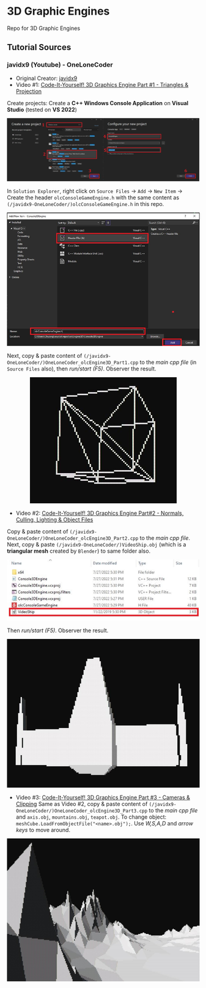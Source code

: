 # 3D Graphic Engines
Repo for 3D Graphic Engines

## Tutorial Sources

### javidx9 (Youtube) - OneLoneCoder
* Original Creator: [javidx9](https://www.youtube.com/c/javidx9) 
* Video #1: [Code-It-Yourself! 3D Graphics Engine Part #1 - Triangles & Projection](https://youtu.be/ih20l3pJoeU)

Create projects: Create a **C++ Windows Console Application** on **Visual Studio** (tested on **VS 2022**) 

<p align="center">
  <img src="/images/1.JPG">
</p>

In `Solution Explorer`, right click on `Source Files` -> `Add` -> `New Item` -> Create the header `olcConsoleGameEngine.h` with the same content as `(/javidx9-OneLoneCoder/)olcConsoleGameEngine.h` in this repo. 

<p align="center">
  <img src="/images/4.JPG">
</p>

Next, copy & paste content of `(/javidx9-OneLoneCoder/)OneLoneCoder_olcEngine3D_Part1.cpp` to the *main cpp file* (in `Source Files` also), then *run/start (F5)*. Observer the result.

<p align="center">
  <img src="/images/3.JPG">
</p>

* Video #2: [Code-It-Yourself! 3D Graphics Engine Part#2 - Normals, Culling, Lighting & Object Files](https://youtu.be/XgMWc6LumG4)

Copy & paste content of `(/javidx9-OneLoneCoder/)OneLoneCoder_olcEngine3D_Part2.cpp` to the *main cpp file*. Next, copy & paste `(/javidx9-OneLoneCoder/)VideoShip.obj` (which is a **triangular mesh** created by `Blender`) to same folder also.
 
 <p align="center">
  <img src="/images/5.JPG">
</p>

Then *run/start (F5)*. Observer the result.

 <p align="center">
  <img src="/images/6.JPG">
</p>

* Video #3: [Code-It-Yourself! 3D Graphics Engine Part #3 - Cameras & Clipping](https://youtu.be/HXSuNxpCzdM)
Same as Video #2, copy & paste content of `(/javidx9-OneLoneCoder/)OneLoneCoder_olcEngine3D_Part3.cpp` to the *main cpp file* and `axis.obj`, `mountains.obj`, `teapot.obj`. To change object: `meshCube.LoadFromObjectFile("<name>.obj");`. Use *W,S,A,D* and *arrow keys* to move around.

 <p align="center">
  <img src="/images/7.JPG">
</p>

